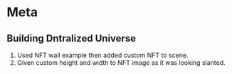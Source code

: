 # Meta

## Building Dntralized Universe

1. Used NFT wall example then added custom NFT to scene.
2. Given custom height and width to NFT image as it was looking slanted.
